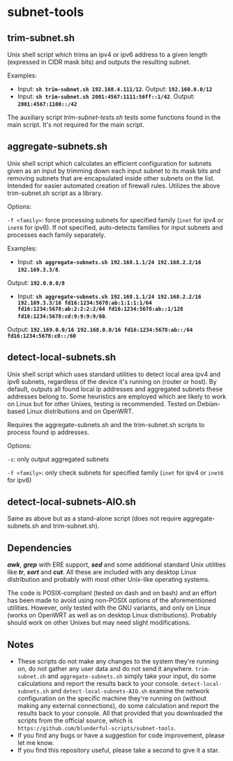 # subnet-tools

## trim-subnet.sh
Unix shell script which trims an ipv4 or ipv6 address to a given length (expressed in CIDR mask bits) and outputs the resulting subnet.

Examples:
- Input: **`sh trim-subnet.sh 192.168.4.111/12`**. Output: **`192.160.0.0/12`**
- Input: **`sh trim-subnet.sh 2001:4567:1111:56ff::1/42`**. Output: **`2001:4567:1100::/42`**

The auxiliary script _trim-subnet-tests.sh_ tests some functions found in the main script. It's not required for the main script.

## aggregate-subnets.sh
Unix shell script which calculates an efficient configuration for subnets given as an input by trimming down each input subnet to its mask bits and removing subnets that are encapsulated inside other subnets on the list. Intended for easier automated creation of firewall rules. Utilizes the above trim-subnet.sh script as a library.

Options:

`-f <family>`: force processing subnets for specified family (`inet` for ipv4 or `inet6` for ipv6). If not specified, auto-detects families for input subnets and processes each family separately.

Examples:
- Input: **`sh aggregate-subnets.sh 192.168.1.1/24 192.168.2.2/16 192.169.3.3/8`**.

Output:
**`192.0.0.0/8`**

- Input:
**`sh aggregate-subnets.sh 192.168.1.1/24 192.168.2.2/16 192.169.3.3/16 fd16:1234:5678:ab:1:1:1:1/64 fd16:1234:5678:ab:2:2:2:2/64 fd16:1234:5678:ab::1/128 fd16:1234:5678:cd:9:9:9:9/60`**.

Output: **`192.169.0.0/16
192.168.0.0/16
fd16:1234:5678:ab::/64
fd16:1234:5678:c0::/60`**

## detect-local-subnets.sh
Unix shell script which uses standard utilities to detect local area ipv4 and ipv6 subnets, regardless of the device it's running on (router or host). By default, outputs all found local ip addresses and aggregated subnets these addresses belong to.
Some heuristics are employed which are likely to work on Linux but for other Unixes, testing is recommended.
Tested on Debian-based Linux distributions and on OpenWRT.

Requires the aggregate-subnets.sh and the trim-subnet.sh scripts to process found ip addresses.

Options:

`-s`: only output aggregated subnets

`-f <family>`: only check subnets for specified family (`inet` for ipv4 or `inet6` for ipv6)

## detect-local-subnets-AIO.sh
Same as above but as a stand-alone script (does not require aggregate-subnets.sh and trim-subnet.sh).

## Dependencies
**_awk_**, **_grep_** with ERE support, **_sed_** and some additional standard Unix utilities like **_tr_**, **_sort_** and **_cut_**. All these are included with any desktop Linux distribution and probably with most other Unix-like operating systems.

The code is POSIX-compliant (tested on dash and on bash) and an effort has been made to avoid using non-POSIX options of the aforementioned utilities.
However, only tested with the GNU variants, and only on Linux (works on OpenWRT as well as on desktop Linux distributions).
Probably should work on other Unixes but may need slight modifications.

## Notes
- These scripts do not make any changes to the system they're running on, do not gather any user data and do not send it anywhere. `trim-subnet.sh` and `aggregate-subnets.sh` simply take your input, do some calculations and report the results back to your console. `detect-local-subnets.sh` and `detect-local-subnets-AIO.sh` examine the network configuration on the specific machine they're running on (without making any external connections), do some calculation and report the results back to your console. All that provided that you downloaded the scripts from the official source, which is `https://github.com/blunderful-scripts/subnet-tools`.
- If you find any bugs or have a suggestion for code improvement, please let me know.
- If you find this repository useful, please take a second to give it a star.
